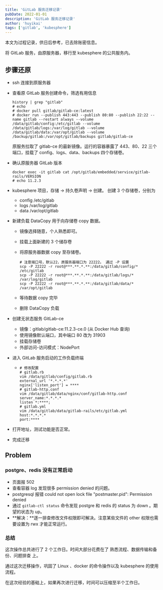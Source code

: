 ```yaml
---
title: 'GitLab 服务迁移记录'
pubDate: 2022-01-01
description: 'GitLab 服务迁移记录'
author: 'huyikai'
tags: ['gitlab', 'kubesphere']
---
```


本文为过程记录，供日后参考，已去除账密信息。

将 GitLab 服务，由原服务器，移行至 kubesphere 的公共服务内。

## 步骤还原

- ssh 连接到原服务器

- 查看原 GitLab 服务创建命令，筛选有用信息

  ```shell
  history | grep "gitlab"
  # echo
  # docker pull gitlab/gitlab-ce:latest
  # docker run --publish 443:443 --publish 80:80 --publish 22:22 --name gitlab --restart always --volume /data/gitlab/config:/etc/gitlab --volume /data/gitlab/logs:/var/log/gitlab --volume /data/gitlab/data:/var/opt/gitlab --volume /backup/gitlab:/var/opt/gitlab/backups gitlab/gitlab-ce
  ```

  原服务拉取了 gitlab-ce 的最新镜像。运行的容器暴露了 443、80、22 三个端口，挂载了 config、logs、data、backups 四个存储卷。

- 确认原服务器 GitLab 版本

  ```shell
  docker exec -it gitlab cat /opt/gitlab/embedded/service/gitlab-rails/VERSION
  # echo 11.2.3
  ```

- kubesphere 项目，存储 → 持久卷声明 → 创建。
  创建 3 个存储卷，分别为

  - config /etc/gitlab
  - logs /var/log/gitlab
  - data /var/opt/gitlab

- 新建负载 DataCopy 用于向存储卷 copy 数据。

  - 镜像选择随意，个人熟悉即可。

  - 挂载上面新建的 3 个储存卷

  - 将原服务器数据 copy 至存储卷。

    ```shell
    # 注意端口号，默认22，原服务器端口为 22222。 通过 -P 设置
    scp -P 22222 -r root@***.**.*.**:/data/gitlab/config/* /etc/gitlab
    scp -P 22222 -r root@***.**.*.**:/data/gitlab/logs/* /var/log/gitlab
    scp -P 22222 -r root@***.**.*.**:/data/gitlab/data/* /var/opt/gitlab
    ```

  - 等待数据 copy 完毕

  - 删除 DataCopy 负载

- 创建无状态服务 GitLab-ce

  - 镜像：gitlab/gitlab-ce:11.2.3-ce.0 (从 Docker Hub 查询)
  - 使用镜像默认端口，其中端口 80 改为 31903
  - 挂载存储卷
  - 外部访问-访问模式：NodePort

- 进入 GitLab 服务启动的工作负载终端

  - ```shell
    # 修改配置
    # gitlab.rb
    vim /data/gitlab/config/gitlab.rb
    external_url '*.*.*.*'
    nginx['listen_port'] = ****
    # gitlab-http.conf
    vim /data/gitlab/data/nginx/conf/gitlab-http.conf
    server_name:*.*.*.*
    listen *:****;
    # gitlab.yml
    vim /data/gitlab/data/gitlab-rails/etc/gitlab.yml
    host:*.*.*.*
    port:****
    ```

- 打开地址，测试功能是否正常。

- 完成迁移

## Problem

### postgre、redis 没有正常启动

- 页面报 502
- 查看容器 log 发现很多 permission denied 的问题。
- postgresql 报错 could not open lock file "postmaster.pid": Permission denied
- 通过 `gitlab-ctl status` 命令发现 postgre 和 redis 的 status 为 down 。期望的状态为 up。
- **解决：**逐一排查修改文件权限即可解决。注意某些文件的 other 权限也需要设置为 rwx 才能正常运行。

### 总结

这次操作总共进行了 2 个工作日。时间大部分花费在了 熟悉流程、数据传输和备份、问题排查 上。

通过这次迁移操作，巩固了 Linux 、docker 的命令操作以及 kubesphere 的使用流程。

在这次经验的基础上，如果再次进行迁移，时间可以压缩至半个工作日。
